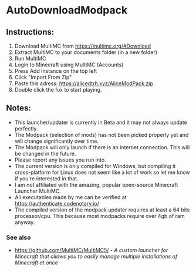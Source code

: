 # AutoDownloadModpack

## Instructions: 

1. Download MultiMC from https://multimc.org/#Download
2. Extract MultiMC to your documents folder (in a new folder)
3. Run MultiMC
4. Login to Minecraft using MultiMC (Accounts)
5. Press Add Instance on the top left
6. Click "Import From Zip"
7. Paste this adress: https://alicedtrh.xyz/AliceModPack.zip
8. Double click the fox to start playing.

## Notes:
* This launcher/updater is currently in Beta and it may not always update perfectly.
* The Modpack (selection of mods) has not been picked properly yet and will change significantly over time.
* The Modpack will only launch if there is an internet connection. This will be changed in the future.
* Please report any issues you run into.
* The current version is only compiled for Windows, but compiling it cross-platform for Linux does not seem like a lot of work so let me know if you're interested in that.
* I am not affiliated with the amazing, popular open-source Minecraft Launcher MultiMC.
* All executables made by me can be verified at https://authenticate.codenotary.io/
* The compiled version of the modpack updater requires at least a 64 bits processor/cpu. This because most modpacks require over 4gb of ram anyway.

### See also
* https://github.com/MultiMC/MultiMC5/ - *A custom launcher for Minecraft that allows you to easily manage multiple installations of Minecraft at once*
